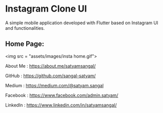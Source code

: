 # Instagram Clone UI

A simple mobile application developed with Flutter based on Instagram UI and functionalities.

## Home Page:

<img src = "assets/images/insta home.gif"\>





About Me : https://about.me/satyamsangal/

GitHub : https://github.com/sangal-satyam/

Medium : https://medium.com/@satyam.sangal

Facebook : https://www.facebook.com/admin.satyam/

LinkedIn : https://www.linkedin.com/in/satyamsangal/
